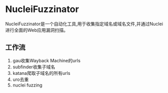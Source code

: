 # NucleiFuzzinator

NucleiFuzzinator是一个自动化工具,用于收集指定域名或域名文件,并通过Nuclei进行全面的Web应用漏洞扫描。

## 工作流

1. gau收集Wayback Machine的urls
2. subfinder收集子域名
3. katana爬取子域名的所有urls
4. uro去重
5. nuclei fuzzing